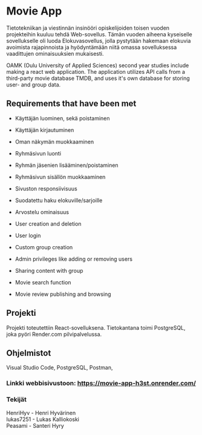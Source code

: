 # Movie App

Tietotekniikan ja viestinnän insinööri opiskelijoiden toisen vuoden projekteihin kuuluu tehdä Web-sovellus. Tämän vuoden aiheena kyseiselle sovellukselle oli luoda Elokuvasovellus, jolla pystytään hakemaan elokuvia avoimista rajapinnoista ja hyödyntämään niitä omassa sovelluksessa vaadittujen ominaisuuksien mukaisesti.

OAMK (Oulu University of Applied Sciences) second year studies include making a react web application. The application utilizes API calls from a third-party movie database TMDB, and uses it's own database for storing user- and group data. 


## Requirements that have been met
* Käyttäjän luominen, sekä poistaminen
* Käyttäjän kirjautuminen
* Oman näkymän muokkaaminen
* Ryhmäsivun luonti
* Ryhmän jäsenien lisääminen/poistaminen
* Ryhmäsivun sisällön muokkaaminen
* Sivuston responsiivisuus
* Suodatettu haku elokuville/sarjoille
* Arvostelu ominaisuus

* User creation and deletion
* User login
* Custom group creation
* Admin privileges like adding or removing users
* Sharing content with group
* Movie search function
* Movie review publishing and browsing



## Projekti

Projekti toteutettiin React-sovelluksena. Tietokantana toimi PostgreSQL, joka pyöri Render.com pilvipalvelussa. 



## Ohjelmistot

Visual Studio Code, PostgreSQL, Postman, 





### Linkki webbisivustoon: https://movie-app-h3st.onrender.com/


### Tekijät


HenriHyv - Henri Hyvärinen\
lukas7251 - Lukas Kalliokoski\
Peasami - Santeri Hyry 
